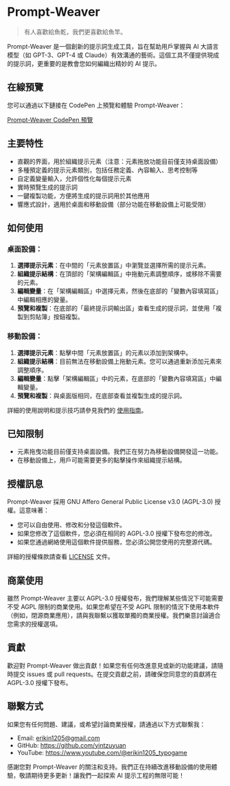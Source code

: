 # Prompt-Weaver

> 有人喜歡給魚乾，我們更喜歡給魚竿。

Prompt-Weaver 是一個創新的提示詞生成工具，旨在幫助用戶掌握與 AI 大語言模型（如 GPT-3、GPT-4 或 Claude）有效溝通的藝術。這個工具不僅提供現成的提示詞，更重要的是教會您如何編織出精妙的 AI 提示。

## 在線預覽

您可以通過以下鏈接在 CodePen 上預覽和體驗 Prompt-Weaver：

[Prompt-Weaver CodePen 預覽](https://codepen.io/erikyin/pen/mdZbBZq)

## 主要特性

- 直觀的界面，用於組織提示元素（注意：元素拖放功能目前僅支持桌面設備）
- 多種預定義的提示元素類別，包括任務定義、內容輸入、思考控制等
- 自定義變量輸入，允許個性化每個提示元素
- 實時預覽生成的提示詞
- 一鍵複製功能，方便將生成的提示詞用於其他應用
- 響應式設計，適用於桌面和移動設備（部分功能在移動設備上可能受限）

## 如何使用

### 桌面設備：

1. **選擇提示元素**：在中間的「元素放置區」中瀏覽並選擇所需的提示元素。
2. **組織提示結構**：在頂部的「架構編輯區」中拖動元素調整順序，或移除不需要的元素。
3. **編輯變量**：在「架構編輯區」中選擇元素，然後在底部的「變數內容填寫區」中編輯相應的變量。
4. **預覽和複製**：在底部的「最終提示詞輸出區」查看生成的提示詞，並使用「複製到剪貼簿」按鈕複製。

### 移動設備：

1. **選擇提示元素**：點擊中間「元素放置區」的元素以添加到架構中。
2. **組織提示結構**：目前無法在移動設備上拖動元素。您可以通過重新添加元素來調整順序。
3. **編輯變量**：點擊「架構編輯區」中的元素，在底部的「變數內容填寫區」中編輯變量。
4. **預覽和複製**：與桌面版相同，在底部查看並複製生成的提示詞。

詳細的使用說明和提示技巧請參見我們的 [使用指南](USAGE_GUIDE.md)。

## 已知限制

- 元素拖曳功能目前僅支持桌面設備。我們正在努力為移動設備開發這一功能。
- 在移動設備上，用戶可能需要更多的點擊操作來組織提示結構。

## 授權訊息

Prompt-Weaver 採用 GNU Affero General Public License v3.0 (AGPL-3.0) 授權。這意味著：

- 您可以自由使用、修改和分發這個軟件。
- 如果您修改了這個軟件，您必須在相同的 AGPL-3.0 授權下發布您的修改。
- 如果您通過網絡使用這個軟件提供服務，您必須公開您使用的完整源代碼。

詳細的授權條款請查看 [LICENSE](LICENSE) 文件。

## 商業使用

雖然 Prompt-Weaver 主要以 AGPL-3.0 授權發布，我們理解某些情況下可能需要不受 AGPL 限制的商業使用。如果您希望在不受 AGPL 限制的情況下使用本軟件（例如，閉源商業應用），請與我聯繫以獲取單獨的商業授權。我們樂意討論適合您需求的授權選項。

## 貢獻

歡迎對 Prompt-Weaver 做出貢獻！如果您有任何改進意見或新的功能建議，請隨時提交 issues 或 pull requests。在提交貢獻之前，請確保您同意您的貢獻將在 AGPL-3.0 授權下發布。

## 聯繫方式

如果您有任何問題、建議，或希望討論商業授權，請通過以下方式聯繫我：

- Email: erikin1205@gmail.com
- GitHub: https://github.com/yintzuyuan
- YouTube: https://www.youtube.com/@erikin1205_typogame

感謝您對 Prompt-Weaver 的關注和支持。我們正在持續改進移動設備的使用體驗，敬請期待更多更新！讓我們一起探索 AI 提示工程的無限可能！
